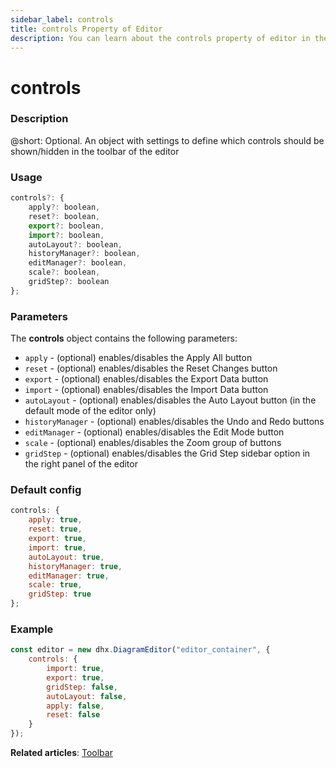 ```yaml
---
sidebar_label: controls
title: controls Property of Editor
description: You can learn about the controls property of editor in the documentation of the DHTMLX JavaScript Diagram library. Browse developer guides and API reference, try out code examples and live demos, and download a free 30-day evaluation version of DHTMLX Diagram.
---
```


# controls

### Description

@short: Optional. An object with settings to define which controls should be shown/hidden in the toolbar of the editor

### Usage

~~~js
controls?: {
    apply?: boolean,
	reset?: boolean,
	export?: boolean,
	import?: boolean,
	autoLayout?: boolean,
	historyManager?: boolean,
	editManager?: boolean,
	scale?: boolean,
	gridStep?: boolean
};
~~~

### Parameters

The **controls** object contains the following parameters:

- `apply` - (optional) enables/disables the Apply All button
- `reset` - (optional) enables/disables the Reset Changes button
- `export` - (optional) enables/disables the Export Data button
- `import` - (optional) enables/disables the Import Data button
- `autoLayout` - (optional) enables/disables the Auto Layout button (in the default mode of the editor only)
- `historyManager` - (optional) enables/disables the Undo and Redo buttons
- `editManager` - (optional) enables/disables the Edit Mode button
- `scale` - (optional) enables/disables the Zoom group of buttons
- `gridStep` - (optional) enables/disables the Grid Step sidebar option in the right panel of the editor

### Default config

~~~js
controls: {
    apply: true,
	reset: true,
	export: true,
	import: true,
	autoLayout: true,
	historyManager: true,
	editManager: true,
	scale: true,
	gridStep: true
};
~~~

### Example

~~~js
const editor = new dhx.DiagramEditor("editor_container", {
    controls: { 
        import: true,
        export: true,
        gridStep: false,
        autoLayout: false,
        apply: false,
        reset: false
    }
});
~~~

**Related articles**:  [Toolbar](../../../guides/diagram_editor/toolbar/)